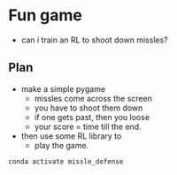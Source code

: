 # Fun game 

*  can i train an RL to shoot down missles?

## Plan

* make a simple pygame
  * missles come across the screen
  * you have to shoot them down
  * if one gets past, then you loose
  * your score = time till the end. 
* then use some RL library to 
  * play the game. 


```ps
conda activate missle_defense
```